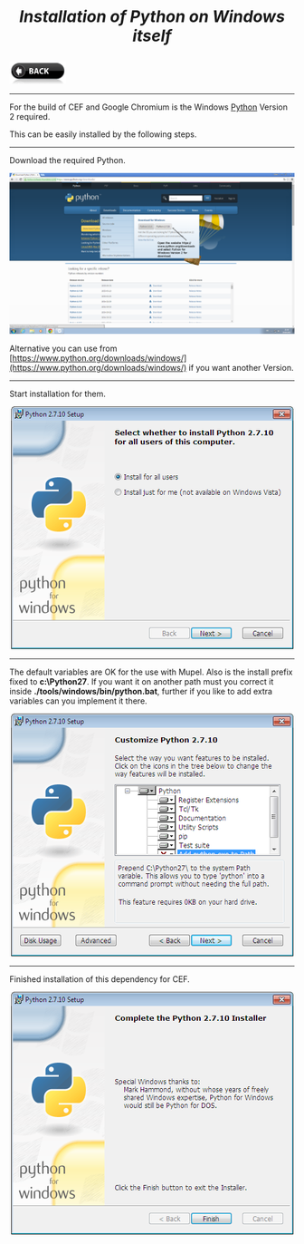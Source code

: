 # *<p align="center">Installation of Python on Windows itself</p>*
[<img src="../../../icons/back-button.png" alt="Back" width="100" height="40">](../install-windows.md)

-------------

For the build of CEF and Google Chromium is the Windows [Python](https://www.python.org/) Version 2 required.

This can be easily installed by the following steps.

-------------

Download the required Python.
*<p align="center">![Help Image 1](windows-itself-help-python-1.png)</p>*
Alternative you can use from [https://www.python.org/downloads/windows/](https://www.python.org/downloads/windows/) if you want another Version.

-------------

Start installation for them.
*<p align="center">![Help Image 2](windows-itself-help-python-2.png)</p>*

-------------

The default variables are OK for the use with Mupel. Also is the install prefix fixed to <b>c:\Python27</b>.
If you want it on another path must you correct it inside <b>./tools/windows/bin/python.bat</b>, further if you like to add extra variables can you implement it there.
*<p align="center">![Help Image 3](windows-itself-help-python-3.png)</p>*

-------------

Finished installation of this dependency for CEF.
*<p align="center">![Help Image 4](windows-itself-help-python-4.png)</p>*
